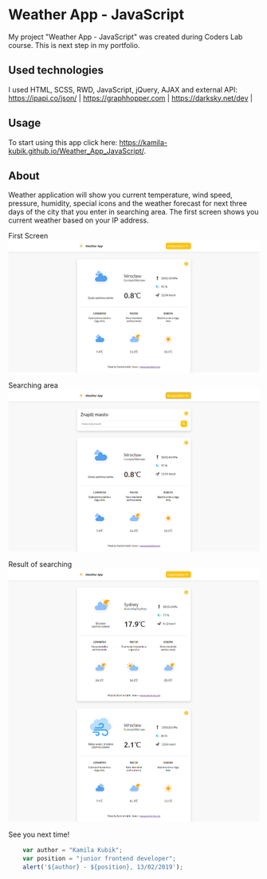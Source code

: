 # Weather App - JavaScript
My project "Weather App - JavaScript" was created during Coders Lab course. This is next step in my portfolio.
 

## Used technologies
I used HTML, SCSS, RWD, JavaScript, jQuery, AJAX and external API: https://ipapi.co/json/ | https://graphhopper.com | https://darksky.net/dev | 

## Usage
To start using this app click here: https://kamila-kubik.github.io/Weather_App_JavaScript/.
 
## About
Weather application will show you current temperature, wind speed, pressure, humidity, special icons and the
weather forecast for next three days of the city that you enter in searching area. The first screen shows you current weather based on your IP address.

First Screen
![Weather App - FirstPage](./images/screen/1.png)

Searching area
![Weather App - SearchingArea](./images/screen/2.png)

Result of searching
![Weather App - ResultOfSearching](./images/screen/3.png)

See you next time!

```javascript
	var author = "Kamila Kubik";
	var position = "junior frontend developer";
	alert('${author} - ${position}, 13/02/2019');
```

